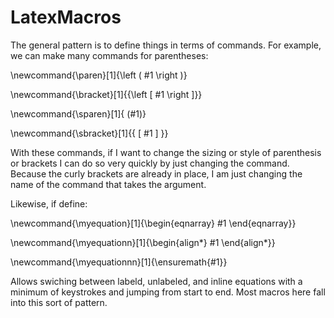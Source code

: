 # LatexMacros

The general pattern is to define things in terms of commands. For example, we can make many commands for parentheses:


\newcommand{\paren}[1]{\left ( #1 \right )}

\newcommand{\bracket}[1]{{\left [ #1 \right ]}}

\newcommand{\sparen}[1]{ (#1)}

\newcommand{\sbracket}[1]{{ [ #1  ] }}


With these commands, if I want to change the sizing or style of parenthesis or brackets I can do so very quickly by just changing the command. Because the curly brackets are already in place, I am just changing the name of the command that takes the argument. 

Likewise, if define:

\newcommand{\myequation}[1]{\begin{eqnarray} #1 \end{eqnarray}}

\newcommand{\myequationn}[1]{\begin{align*} #1 \end{align*}}

\newcommand{\myequationnn}[1]{\ensuremath{#1}}

Allows swiching between labeld, unlabeled, and inline equations with a minimum of keystrokes and jumping from start to end. Most macros here fall into this sort of pattern. 
